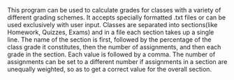 This program can be used to calculate grades for classes with a variety of different 
grading schemes. It accepts specially formatted .txt files or can be used exclusively 
with user input. Classes are separated into sections(like Homework, Quizzes, Exams)
and in a file each section takes up a single line. The name of the section is first,
followed by the percentage of the class grade it constitutes, then the number of
assignments, and then each grade in the section. Each value is followed by a comma.
The number of assignments can be set to a different number if assignments in a 
section are unequally weighted, so as to get a correct value for the overall section.
